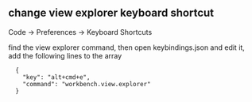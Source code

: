 ## change view explorer keyboard shortcut

Code -> Preferences -> Keyboard Shortcuts

find the view explorer command, then open keybindings.json and edit it, add the following lines to the array

```
  {
    "key": "alt+cmd+e",
    "command": "workbench.view.explorer"
  }
```
